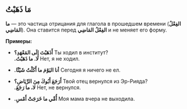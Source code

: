 ﻿مَا ذَهَبْتُ
---
**ما** — это частица отрицания для глагола в прошедшем времени (**الفِعْلُ المَاضِي**). Она ставится перед **الفِعْلُ المَاضِي** и не меняет его форму.

**Примеры:**

-   **أَذَهَبْتَ إِلَى المَعْهَدِ؟** Ты ходил в институт?  
    **.لا. ما ذَهَبْتُ** Нет, я не ходил.
    
  - **.أنا اليَوْمَ ما أَكَلْتُ شَيْئًا** Сегодня я ничего не ел.
    
-   **أَرَجَعَ أَبُوكَ مِنَ الرِّيَاضِ؟** Твой отец вернулся из Эр-Рияда?  
    **.لا، ما رَجَعَ** Нет, не вернулся.
    
-   **.أُمِّي ما خَرَجَتْ أَمْسِ** Моя мама вчера не выходила.
   
